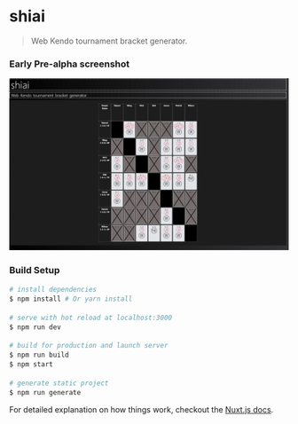 # shiai

> Web Kendo tournament bracket generator.

### Early Pre-alpha screenshot
![Early screenshot of shiai kendo tournament generator](shiai_pre_alpha_screen.jpg)

### Build Setup

``` bash
# install dependencies
$ npm install # Or yarn install

# serve with hot reload at localhost:3000
$ npm run dev

# build for production and launch server
$ npm run build
$ npm start

# generate static project
$ npm run generate
```

For detailed explanation on how things work, checkout the [Nuxt.js docs](https://github.com/nuxt/nuxt.js).
